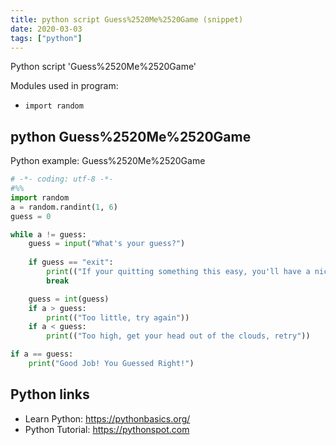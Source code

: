 ```yaml
---
title: python script Guess%2520Me%2520Game (snippet)
date: 2020-03-03
tags: ["python"]
---
```

Python script 'Guess%2520Me%2520Game'


Modules used in program: 
* `import random`

## python Guess%2520Me%2520Game

Python example: Guess%2520Me%2520Game

```python
# -*- coding: utf-8 -*-
#%%
import random
a = random.randint(1, 6)
guess = 0

while a != guess:  
    guess = input("What's your guess?")
    
    if guess == "exit":
        print(("If your quitting something this easy, you'll have a nice time at mc donald's"))
        break 

    guess = int(guess)
    if a > guess:
        print(("Too little, try again"))
    if a < guess:
        print(("Too high, get your head out of the clouds, retry"))

if a == guess:
    print("Good Job! You Guessed Right!")

```

## Python links

- Learn Python: https://pythonbasics.org/
- Python Tutorial: https://pythonspot.com
